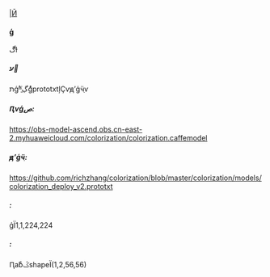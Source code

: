|[Ӣ](README_en.md)
#### ģ

ڰɫ

##### ע
תģʱֱڲֿģͣprototxtļҪѵԭʼģӵַѵ

##### Ԥѵģصַ:
https://obs-model-ascend.obs.cn-east-2.myhuaweicloud.com/colorization/colorization.caffemodel

##### ԭʼģӵַ:
https://github.com/richzhang/colorization/blob/master/colorization/models/colorization_deploy_v2.prototxt

##### :

ģΪ1,1,224,224

##### :

ԤabͨݣshapeΪ(1,2,56,56)